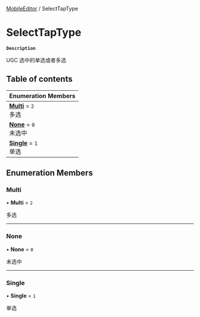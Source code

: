 [MobileEditor](../modules/MobileEditor.MobileEditor.md) / SelectTapType

# SelectTapType <Badge type="tip" text="Enumeration" />

**`Description`**

UGC 选中的单选或者多选

## Table of contents

| Enumeration Members                                                             |
| :------------------------------------------------------------------------------ |
| **[Multi](MobileEditor.MobileEditor.SelectTapType.md#multi)** = `2` <br> 多选   |
| **[None](MobileEditor.MobileEditor.SelectTapType.md#none)** = `0` <br> 未选中   |
| **[Single](MobileEditor.MobileEditor.SelectTapType.md#single)** = `1` <br> 单选 |

## Enumeration Members

### Multi

• **Multi** = `2`

多选

---

### None

• **None** = `0`

未选中

---

### Single

• **Single** = `1`

单选
